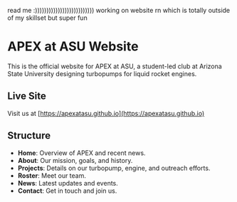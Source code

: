 read me :)))))))))))))))))))))))))) working on website rn which is totally outside of my skillset but super fun

# APEX at ASU Website

This is the official website for APEX at ASU, a student-led club at Arizona State University designing turbopumps for liquid rocket engines.

## Live Site
Visit us at [https://apexatasu.github.io](https://apexatasu.github.io)

## Structure
- **Home**: Overview of APEX and recent news.
- **About**: Our mission, goals, and history.
- **Projects**: Details on our turbopump, engine, and outreach efforts.
- **Roster**: Meet our team.
- **News**: Latest updates and events.
- **Contact**: Get in touch and join us.
